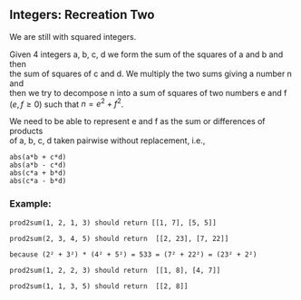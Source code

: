 ## Integers: Recreation Two 

We are still with squared integers.  

Given 4 integers a, b, c, d we form the sum of the squares of a and b and then  
the sum of squares of c and d. We multiply the two sums giving a number n and  
then we try to decompose n into a sum of squares of two numbers e and f  
($e,f \ge 0$) such that $n = e^2 + f^2$.  


We need to be able to represent e and f as the sum or differences of products  
of a, b, c, d taken pairwise without replacement, i.e.,

    abs(a*b + c*d)
    abs(a*b - c*d)
    abs(c*a + b*d)
    abs(c*a - b*d)

### Example:
    
    prod2sum(1, 2, 1, 3) should return [[1, 7], [5, 5]]
    
    prod2sum(2, 3, 4, 5) should return  [[2, 23], [7, 22]]
    
    because (2² + 3²) * (4² + 5²) = 533 = (7² + 22²) = (23² + 2²)
    
    prod2sum(1, 2, 2, 3) should return  [[1, 8], [4, 7]]
    
    prod2sum(1, 1, 3, 5) should return  [[2, 8]]